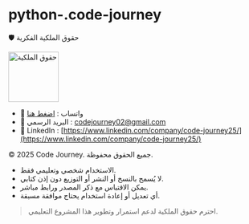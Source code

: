 # python-.code-journey
🛡 حقوق الملكية الفكرية  

<img src="https://res.cloudinary.com/dpl0kiz1a/image/upload/v1760872563/1_gjjb2a.png" alt="حقوق الملكية" width="100"/>  

- 💬 واتساب : [اضغط هنا](https://wa.me/201555303227)  
- 📩 البريد الرسمي : codejourney02@gmail.com  
- 💼 LinkedIn : [https://www.linkedin.com/company/code-journey25/](https://www.linkedin.com/company/code-journey25/)  

© 2025 Code Journey. جميع الحقوق محفوظة.  

- الاستخدام شخصي وتعليمي فقط.  
- لا يُسمح بالنسخ أو النشر أو التوزيع دون إذن كتابي.  
- يمكن الاقتباس مع ذكر المصدر ورابط مباشر.  
- أي تعديل أو إعادة استخدام يحتاج موافقة مسبقة.  

> احترم حقوق الملكية لدعم استمرار وتطوير هذا المشروع التعليمي.
